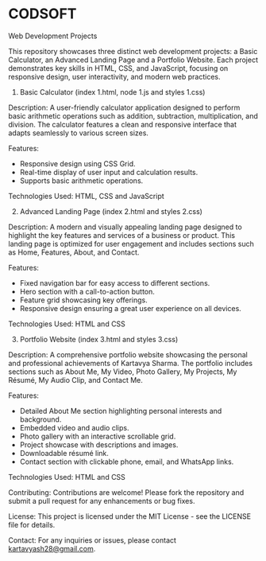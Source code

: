 # CODSOFT
Web Development Projects

This repository showcases three distinct web development projects: a Basic Calculator, an Advanced Landing Page and a Portfolio Website. Each project demonstrates key skills in HTML, CSS, and JavaScript, focusing on responsive design, user interactivity, and modern web practices.

1. Basic Calculator (index 1.html, node 1.js and styles 1.css)

Description:
A user-friendly calculator application designed to perform basic arithmetic operations such as addition, subtraction, multiplication, and division. The calculator features a clean and responsive interface that adapts seamlessly to various screen sizes.

Features:
- Responsive design using CSS Grid.
- Real-time display of user input and calculation results.
- Supports basic arithmetic operations.

Technologies Used: HTML, CSS and JavaScript

2. Advanced Landing Page (index 2.html and styles 2.css)

Description:
A modern and visually appealing landing page designed to highlight the key features and services of a business or product. This landing page is optimized for user engagement and includes sections such as Home, Features, About, and Contact.

Features:
- Fixed navigation bar for easy access to different sections.
- Hero section with a call-to-action button.
- Feature grid showcasing key offerings.
- Responsive design ensuring a great user experience on all devices.

Technologies Used: HTML and CSS

3. Portfolio Website (index 3.html and styles 3.css)

Description:
A comprehensive portfolio website showcasing the personal and professional achievements of Kartavya Sharma. The portfolio includes sections such as About Me, My Video, Photo Gallery, My Projects, My Résumé, My Audio Clip, and Contact Me.

Features:
- Detailed About Me section highlighting personal interests and background.
- Embedded video and audio clips.
- Photo gallery with an interactive scrollable grid.
- Project showcase with descriptions and images.
- Downloadable résumé link.
- Contact section with clickable phone, email, and WhatsApp links.

Technologies Used: HTML and CSS

Contributing:
Contributions are welcome! Please fork the repository and submit a pull request for any enhancements or bug fixes.

License:
This project is licensed under the MIT License - see the LICENSE file for details.

Contact:
For any inquiries or issues, please contact kartavyash28@gmail.com.
